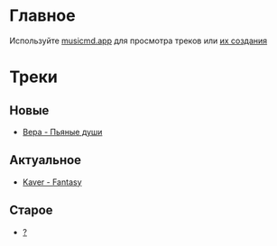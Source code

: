 # Главное
Используйте [musicmd.app](https://musicmd.app/repos/kaver-pro/song/viewer/main/README.md?transpose=0) для просмотра треков или [их создания](https://github.com/music-markdown/music-markdown/blob/main/README.md)

# Треки
## Новые
* [Вера - Пьяные души](https://musicmd.app/repos/kaver-pro/song/viewer/main/songs/vera.pjanye.md?transpose=0)
## Актуальное
* [Kaver - Fantasy](./songs/kaver.fantasy.md)
## Старое
* [?](./?)
